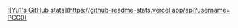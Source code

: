 [![Yu1's GitHub stats](https://github-readme-stats.vercel.app/api?username=
PCG0)](https://github.com/anuraghazra/github-readme-stats)

